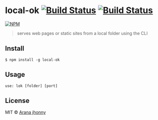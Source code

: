 
# local-ok [![Build Status](https://travis-ci.org/aranajhonny/local-ok.svg?branch=master)](https://travis-ci.org/aranajhonny/local-ok) [![Build Status](https://ci.appveyor.com/api/projects/status/github/aranajhonny/local-ok?branch=master&svg=true)](https://ci.appveyor.com/project/aranajhonny/local-ok)

[![NPM](https://nodei.co/npm/local-ok.png?downloads=true&downloadRank=true&stars=true)](https://nodei.co/npm/local-ok/)

> serves web pages or static sites from a local folder using the CLI

## Install

```
$ npm install -g local-ok
```

## Usage

```
use: lok [folder] [port]
```

## License

MIT © [Arana jhonny](https://twitter.com/aranajhonny)